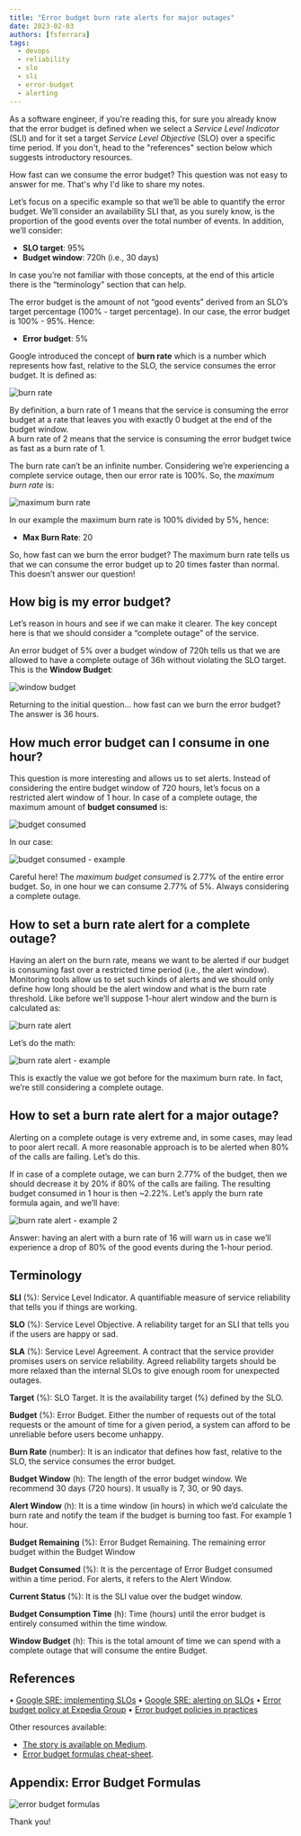 ```yaml
---
title: "Error budget burn rate alerts for major outages"
date: 2023-02-03
authors: [fsferrara]
tags:
  - devops
  - reliability
  - slo
  - sli
  - error-budget
  - alerting
---
```

As a software engineer, if you're reading this, for sure you already know that the error budget is defined when we select a _Service Level Indicator_ (SLI) and for it set a target _Service Level Objective_ (SLO) over a specific time period. If you don't, head to the "references" section below which suggests introductory resources.

How fast can we consume the error budget? This question was not easy to answer for me. That's why I'd like to share my notes.

<!-- truncate -->


Let’s focus on a specific example so that we’ll be able to quantify the error budget. We’ll consider an availability SLI that, as you surely know, is the proportion of the good events over the total number of events. In addition, we’ll consider:

- **SLO target**: 95%
- **Budget window**: 720h (i.e., 30 days)

In case you’re not familiar with those concepts, at the end of this article there is the “terminology” section that can help. 

The error budget is the amount of not “good events” derived from an SLO’s target percentage (100% - target percentage). In our case, the error budget is 100% - 95%. Hence:

- **Error budget**: 5%

Google introduced the concept of **burn rate** which is a number which represents how fast, relative to the SLO, the service consumes the error budget. It is defined as:

![burn rate](01-burn-rate.png)

By definition, a burn rate of 1 means that the service is consuming the error budget at a rate that leaves you with exactly 0 budget at the end of the budget window.  
A burn rate of 2 means that the service is consuming the error budget twice as fast as a burn rate of 1.

The burn rate can’t be an infinite number. Considering we’re experiencing a complete service outage, then our error rate is 100%. So, the _maximum burn rate_ is:

![maximum burn rate](02-maximum-burn-rate.png)

In our example the maximum burn rate is 100% divided by 5%, hence:

- **Max Burn Rate**: 20

So, how fast can we burn the error budget? The maximum burn rate tells us that we can consume the error budget up to 20 times faster than normal. This doesn’t answer our question!

## How big is my error budget?

Let’s reason in hours and see if we can make it clearer. The key concept here is that we should consider a “complete outage” of the service.

An error budget of 5% over a budget window of 720h tells us that we are allowed to have a complete outage of 36h without violating the SLO target. This is the **Window Budget**:

![window budget](03-window-budget.png)

Returning to the initial question… how fast can we burn the error budget? The answer is 36 hours.

## How much error budget can I consume in one hour?

This question is more interesting and allows us to set alerts. Instead of considering the entire budget window of 720 hours, let’s focus on a restricted alert window of 1 hour. In case of a complete outage, the maximum amount of **budget consumed** is:

![budget consumed](04-budget-consumed.png)

In our case:

![budget consumed - example](05-budget-consumed-example-1.png)

Careful here! The _maximum budget consumed_ is 2.77% of the entire error budget. So, in one hour we can consume 2.77% of 5%. Always considering a complete outage.

## How to set a burn rate alert for a complete outage?

Having an alert on the burn rate, means we want to be alerted if our budget is consuming fast over a restricted time period (i.e., the alert window). Monitoring tools allow us to set such kinds of alerts and we should only define how long should be the alert window and what is the burn rate threshold. Like before we’ll suppose 1-hour alert window and the burn is calculated as:

![burn rate alert](06-burn-rate-alert.png)

Let’s do the math:

![burn rate alert - example](07-burn-rate-alert-example-1.png)

This is exactly the value we got before for the maximum burn rate. In fact, we’re still considering a complete outage.

## How to set a burn rate alert for a major outage?

Alerting on a complete outage is very extreme and, in some cases, may lead to poor alert recall. A more reasonable approach is to be alerted when 80% of the calls are failing. Let’s do this.

If in case of a complete outage, we can burn 2.77% of the budget, then we should decrease it by 20% if 80% of the calls are failing. The resulting budget consumed in 1 hour is then ~2.22%. Let’s apply the burn rate formula again, and we’ll have:

![burn rate alert - example 2](08-burn-rate-alert-example-2.png)

Answer: having an alert with a burn rate of 16 will warn us in case we’ll experience a drop of 80% of the good events during the 1-hour period.

## Terminology

**SLI** (%): Service Level Indicator. A quantifiable measure of service reliability that tells you if things are working.

**SLO** (%): Service Level Objective. A reliability target for an SLI that tells you if the users are happy or sad.

**SLA** (%): Service Level Agreement. A contract that the service provider promises users on service reliability. Agreed reliability targets should be more relaxed than the internal SLOs to give enough room for unexpected outages.

**Target** (%): SLO Target. It is the availability target (%) defined by the SLO.

**Budget** (%): Error Budget. Either the number of requests out of the total requests or the amount of time for a given period, a system can afford to be unreliable before users become unhappy.

**Burn Rate** (number): It is an indicator that defines how fast, relative to the SLO, the service consumes the error budget.

**Budget Window** (h): The length of the error budget window. We recommend 30 days (720 hours). It usually is 7, 30, or 90 days.

**Alert Window** (h): It is a time window (in hours) in which we’d calculate the burn rate and notify the team if the budget is burning too fast. For example 1 hour.

**Budget Remaining** (%): Error Budget Remaining. The remaining error budget within the Budget Window

**Budget Consumed** (%): It is the percentage of Error Budget consumed within a time period. For alerts, it refers to the Alert Window.

**Current Status** (%): It is the SLI value over the budget window.

**Budget Consumption Time** (h): Time (hours) until the error budget is entirely consumed within the time window.

**Window Budget** (h): This is the total amount of time we can spend with a complete outage that will consume the entire Budget.

## References

•	[Google SRE: implementing SLOs](https://sre.google/workbook/implementing-slos/)
•	[Google SRE: alerting on SLOs](https://sre.google/workbook/alerting-on-slos/)
•	[Error budget policy at Expedia Group](https://medium.com/expedia-group-tech/error-budget-policy-adoption-at-expedia-group-7d80d41c4a8b)
•	[Error budget policies in practices](https://medium.com/expedia-group-tech/error-budget-policies-in-practice-4c98f56a28c1)

Other resources available:

- [The story is available on Medium](https://medium.com/@fsferrara/error-budget-burn-rate-alerts-for-major-outages-3e999f8a200d?source=friends_link&sk=117fc8435eeb3deed664c177efcf697e).
- [<i class="fa fa-download" aria-hidden="true"></i> Error budget formulas cheat-sheet](/downloads/error-budget-formulas.pdf).

## Appendix: Error Budget Formulas

![error budget formulas](09-error-budget-formulas.png)

Thank you!
